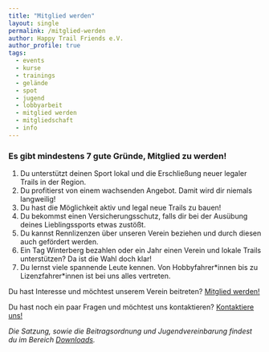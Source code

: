 ```yaml
---
title: "Mitglied werden"
layout: single
permalink: /mitglied-werden
author: Happy Trail Friends e.V.
author_profile: true
tags:
  - events
  - kurse
  - trainings
  - gelände
  - spot
  - jugend
  - lobbyarbeit
  - mitglied werden
  - mitgliedschaft
  - info
---
```


### Es gibt mindestens 7 gute Gründe, Mitglied zu werden!

1. Du unterstützt deinen Sport lokal und die Erschließung neuer legaler Trails in der Region.
2. Du profitierst von einem wachsenden Angebot. Damit wird dir niemals langweilig!
3. Du hast die Möglichkeit aktiv und legal neue Trails zu bauen!
4. Du bekommst einen Versicherungsschutz, falls dir bei der Ausübung deines Lieblingssports etwas zustößt.
5. Du kannst Rennlizenzen über unseren Verein beziehen und durch diesen auch gefördert werden.
6. Ein Tag Winterberg bezahlen oder ein Jahr einen Verein und lokale Trails unterstützen? Da ist die Wahl doch klar!
7. Du lernst viele spannende Leute kennen. Von Hobbyfahrer\*innen bis zu Lizenzfahrer\*innen ist bei uns alles vertreten.

Du hast Interesse und möchtest unserem Verein beitreten? <a href="https://mitgliedsantrag.htfev.de" class="btn btn--primary">Mitglied werden!</a>

Du hast noch ein paar Fragen und möchtest uns kontaktieren? <a href="/kontakt" class="btn btn--primary">Kontaktiere uns!</a>

*Die Satzung, sowie die Beitragsordnung und Jugendvereinbarung findest du im Bereich [Downloads](/downloads).*